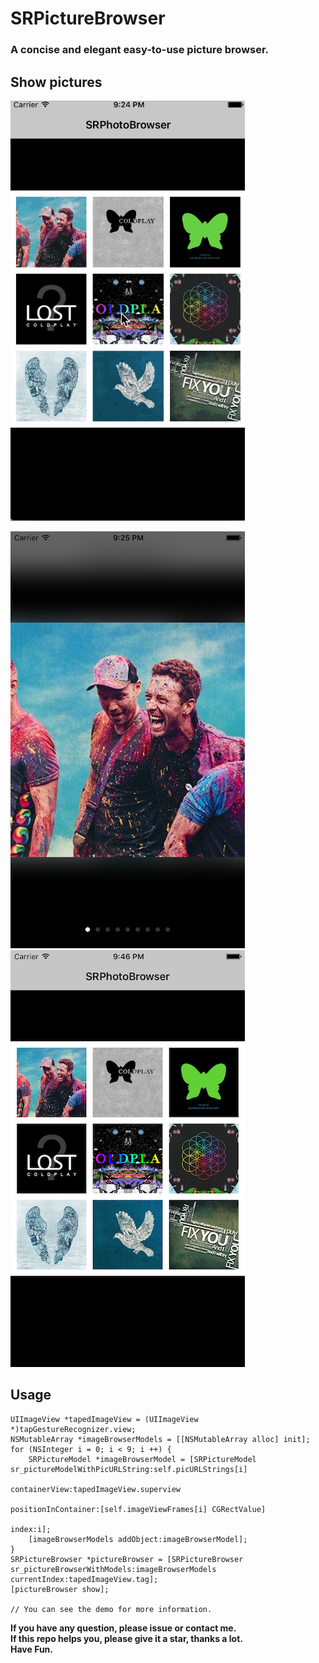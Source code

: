 # SRPictureBrowser

### A concise and elegant easy-to-use picture browser.

## Show pictures

![image](./show0.gif)    

![image](./show1.png)
![image](./show2.png)

## Usage

````objc
UIImageView *tapedImageView = (UIImageView *)tapGestureRecognizer.view;
NSMutableArray *imageBrowserModels = [[NSMutableArray alloc] init];
for (NSInteger i = 0; i < 9; i ++) {
    SRPictureModel *imageBrowserModel = [SRPictureModel sr_pictureModelWithPicURLString:self.picURLStrings[i]
                                                                          containerView:tapedImageView.superview
                                                                    positionInContainer:[self.imageViewFrames[i] CGRectValue]
                                                                                  index:i];
    [imageBrowserModels addObject:imageBrowserModel];
}
SRPictureBrowser *pictureBrowser = [SRPictureBrowser sr_pictureBrowserWithModels:imageBrowserModels currentIndex:tapedImageView.tag];
[pictureBrowser show];

// You can see the demo for more information.
````

**If you have any question, please issue or contact me.**   
**If this repo helps you, please give it a star, thanks a lot.**  
**Have Fun.**